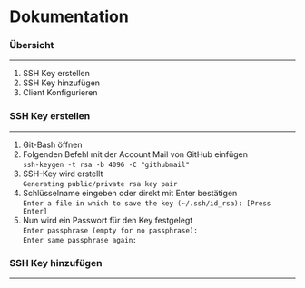 Dokumentation 
=============

### Übersicht
***

1. SSH Key erstellen
2. SSH Key hinzufügen
3. Client Konfigurieren


### SSH Key erstellen
***

1. Git-Bash öffnen
2. Folgenden Befehl mit der Account Mail von GitHub einfügen
      <br>`ssh-keygen -t rsa -b 4096 -C "githubmail"`
3. SSH-Key wird erstellt
      <br>`Generating public/private rsa key pair`
4. Schlüsselname eingeben oder direkt mit Enter bestätigen
      <br>`Enter a file in which to save the key (~/.ssh/id_rsa): [Press Enter]`
5. Nun wird ein Passwort für den Key festgelegt
      <br>`Enter passphrase (empty for no passphrase):`
      <br>`Enter same passphrase again:`

### SSH Key hinzufügen
*****
